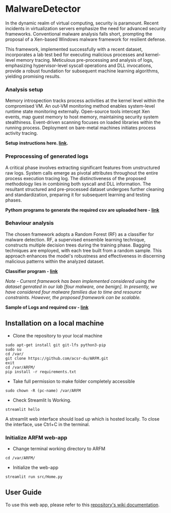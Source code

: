 # MalwareDetector

In the dynamic realm of virtual computing, security is paramount. Recent incidents in virtualization servers emphasize the need for advanced security frameworks. Conventional malware analysis falls short, prompting the proposal of a Xen-based Windows malware framework for resilient defense.

This framework, implemented successfully with a recent dataset, incorporates a lab test bed for executing malicious processes and kernel-level memory tracing. Meticulous pre-processing and analysis of logs, emphasizing hypervisor-level syscall operations and DLL invocations, provide a robust foundation for subsequent machine learning algorithms, yielding promising results.

### Analysis setup

Memory introspection tracks process activities at the kernel level within the compromised VM. An out-VM monitoring method enables system-level runtime state monitoring externally. Open-source tools intercept Xen events, map guest memory to host memory, maintaining security system stealthiness. Event-driven scanning focuses on loaded libraries within the running process. Deployment on bare-metal machines initiates process activity tracing.

**Setup instructions here. [link](https://github.com/acsr-du/analysisEnvironmentV0.1.git).**

### Preprocessing of generated logs

A critical phase involves extracting significant features from unstructured raw logs. System calls emerge as pivotal attributes throughout the entire process execution tracing log. The distinctiveness of the proposed methodology lies in combining both syscall and DLL information. The resultant structured and pre-processed dataset undergoes further cleaning and standardization, preparing it for subsequent learning and testing phases.

**Pythom programs to generate the required csv are uploaded here - [link](https://github.com/acsr-du/ARFM/tree/8a454289226f5e82cc3c801070553be37d4633d0/logsPreprocessingCodes)**

### Behaviour analysis

The chosen framework adopts a Random Forest (RF) as a classifier for malware detection. RF, a supervised ensemble learning technique, constructs multiple decision trees during the training phase. Bagging techniques are employed, with each tree built from a random sample. This approach enhances the model's robustness and effectiveness in discerning malicious patterns within the analyzed dataset.

**Classifier program - [link](https://github.com/acsr-du/ARFM/blob/302cf466945f74104353106e485a3d3bbb2e52f0/src/ml/classifiers.py)**

*Note - Current framework has been implemented considered using the dataset genrated in our lab [four malware, one benign]. In presently, we have considered four malware families due to time and resource constraints. However, the proposed framework can be scalable.*

**Sample of Logs and required csv - [link](https://github.com/acsr-du/ARFM/tree/ae99451f5783783a254526c33578105bde77a11a/sample)**

## Installation on a local machine

- Clone the repository to your local machine
  
```
sudo apt-get install git git-lfs python3-pip
sudo su
cd /var/
git clone https://github.com/acsr-du/ARFM.git
exit
cd /var/ARFM/
pip install -r requirements.txt
```

- Take full permission to make folder completely accessible

```
sudo chown -R (pc-name) /var/ARFM
```

- Check Streamlit Is Working.
  
```
streamlit hello 
```
A streamlit web interface should load up which is hosted locally. To close the interface, use Ctrl+C in the terminal.

### Initialize ARFM web-app

- Change terminal working directory to ARFM

```
cd /var/ARFM/
```

- Initialize the web-app

```
streamlit run src/Home.py
```

## User Guide

To use this web app, please refer to this [repository's wiki documentation](https://github.com/acsr-du/ARFM.wiki.git).

